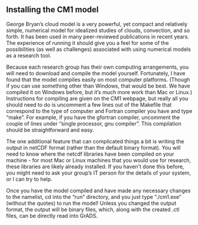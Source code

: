 ## Installing the CM1 model
George Bryan’s cloud model is a very powerful, yet compact and relatively simple, numerical model for idealized studies of clouds, convection, and so forth.  It has been used in many peer-reviewed publications in recent years. The experience of running it should give you a feel for some of the possibilities (as well as challenges) associated with using numerical models as a research tool.

Because each research group has their own computing arrangements, you will need to download and compile the model yourself.  Fortunately, I have found that the model compiles easily on most computer platforms.  (Though if you can use something other than Windows, that would be best.  We have compiled it on Windows before, but it’s much more work than Mac or Linux.)  Instructions for compiling are given on the CM1 webpage, but really all you should need to do is uncomment a few lines out of the Makefile that correspond to the type of computer and Fortran compiler you have and type “make”.  For example, if you have the gfortran compiler, uncomment the couple of lines under “single processor, gnu compiler”. This compilation should be straightforward and easy.  

The one additional feature that can complicated things a bit is writing the output in netCDF format (rather than the default binary format).  You will need to know where the netcdf libraries have been compiled on your machine - for most Mac or Linux machines that you would use for research, these libraries are likely already installed. If you haven't done this before, you might need to ask your group’s IT person for the details of your system, or I can try to help.

Once you have the model compiled and have made any necessary changes to the namelist, cd into the “run” directory, and you just type “./cm1.exe” (without the quotes) to run the model!  Unless you changed the output format, the output will be binary files, which, along with the created .ctl files, can be directly read into GrADS. 
